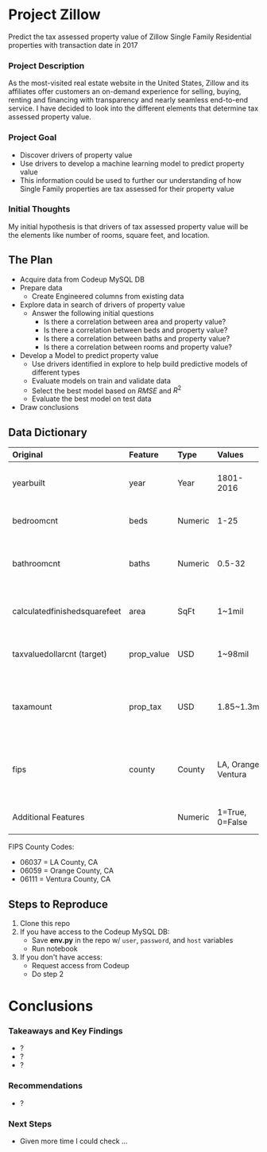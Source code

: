 # Project Zillow

Predict the tax assessed property value of Zillow Single Family Residential properties with transaction date in 2017

### Project Description

As the most-visited real estate website in the United States, Zillow and its affiliates offer customers an on-demand experience for selling, buying, renting and financing with transparency and nearly seamless end-to-end service. I have decided to look into the different elements that determine tax assessed property value.

### Project Goal

* Discover drivers of property value
* Use drivers to develop a machine learning model to predict property value
* This information could be used to further our understanding of how Single Family properties are tax assessed for their property value

### Initial Thoughts

My initial hypothesis is that drivers of tax assessed property value will be the elements like number of rooms, square feet, and location.

## The Plan

* Acquire data from Codeup MySQL DB
* Prepare data
  * Create Engineered columns from existing data
* Explore data in search of drivers of property value
  * Answer the following initial questions
    * Is there a correlation between area and property value?
    * Is there a correlation between beds and property value?
    * Is there a correlation between baths and property value?
    * Is there a correlation between rooms and property value?
* Develop a Model to predict property value
  * Use drivers identified in explore to help build predictive models of different types
  * Evaluate models on train and validate data
  * Select the best model based on $RMSE$ and $R^2$
  * Evaluate the best model on test data
* Draw conclusions

## Data Dictionary

| Original                     | Feature    | Type    | Values              | Definition                                               |
| :--------------------------- | :--------- | :------ | :------------------ | :------------------------------------------------------- |
| yearbuilt                    | year       | Year    | 1801-2016           | The year the principal residence was built               |
| bedroomcnt                   | beds       | Numeric | 1-25                | Number of bedrooms in home                               |
| bathroomcnt                  | baths      | Numeric | 0.5-32              | Number of bathrooms in home including fractional         |
| calculatedfinishedsquarefeet | area       | SqFt    | 1~1mil              | Calculated total finished living area                    |
| taxvaluedollarcnt (target)   | prop_value | USD     | 1~98mil             | The total tax assessed value of the parcel/home          |
| taxamount                    | prop_tax   | USD     | 1.85~1.3mil         | The total property tax assessed for that assessment year |
| fips                         | county     | County  | LA, Orange, Ventura | Federal Information Processing Standard (these 3 in CA)  |
| Additional Features          |            | Numeric | 1=True, 0=False     | Encoded categorical variables                            |

FIPS County Codes:

* 06037 = LA County, CA
* 06059 = Orange County, CA
* 06111 = Ventura County, CA

## Steps to Reproduce

1) Clone this repo
2) If you have access to the Codeup MySQL DB:
   - Save **env.py** in the repo w/ `user`, `password`, and `host` variables
   - Run notebook
3) If you don't have access:
   - Request access from Codeup
   - Do step 2

# Conclusions

### Takeaways and Key Findings

* ?
* ?
* ?

### Recommendations

* ?

### Next Steps

* Given more time I could check ...
